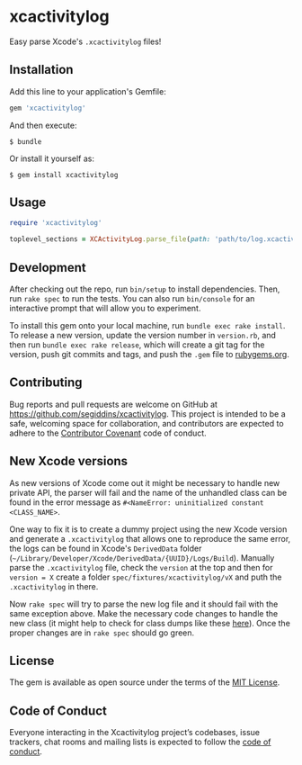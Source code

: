 # xcactivitylog

Easy parse Xcode's `.xcactivitylog` files!

## Installation

Add this line to your application's Gemfile:

```ruby
gem 'xcactivitylog'
```

And then execute:

    $ bundle

Or install it yourself as:

    $ gem install xcactivitylog

## Usage

```ruby
require 'xcactivitylog'

toplevel_sections = XCActivityLog.parse_file(path: 'path/to/log.xcactivitylog')
```

## Development

After checking out the repo, run `bin/setup` to install dependencies. Then, run `rake spec` to run the tests. You can also run `bin/console` for an interactive prompt that will allow you to experiment.

To install this gem onto your local machine, run `bundle exec rake install`. To release a new version, update the version number in `version.rb`, and then run `bundle exec rake release`, which will create a git tag for the version, push git commits and tags, and push the `.gem` file to [rubygems.org](https://rubygems.org).

## Contributing

Bug reports and pull requests are welcome on GitHub at https://github.com/segiddins/xcactivitylog. This project is intended to be a safe, welcoming space for collaboration, and contributors are expected to adhere to the [Contributor Covenant](http://contributor-covenant.org) code of conduct.

## New Xcode versions

As new versions of Xcode come out it might be necessary to handle new private API, the parser will fail and the name of the unhandled class can be found in the error message as `#<NameError: uninitialized constant <CLASS_NAME>`.

One way to fix it is to create a dummy project using the new Xcode version and generate a `.xcactivitylog` that allows one to reproduce the same error, the logs can be found in Xcode's `DerivedData` folder (`~/Library/Developer/Xcode/DerivedData/{UUID}/Logs/Build`). Manually parse the `.xcactivitylog` file, check the `version` at the top and then for `version = X` create a folder `spec/fixtures/xcactivitylog/vX` and puth the `.xcactivitylog` in there.

Now `rake spec` will try to parse the new log file and it should fail with the same exception above. Make the necessary code changes to handle the new class (it might help to check for class dumps like these [here](https://github.com/segiddins/Xcode-RuntimeHeaders)). Once the proper changes are in `rake spec` should go green.

## License

The gem is available as open source under the terms of the [MIT License](https://opensource.org/licenses/MIT).

## Code of Conduct

Everyone interacting in the Xcactivitylog project’s codebases, issue trackers, chat rooms and mailing lists is expected to follow the [code of conduct](https://github.com/segiddins/xcactivitylog/blob/master/CODE_OF_CONDUCT.md).
